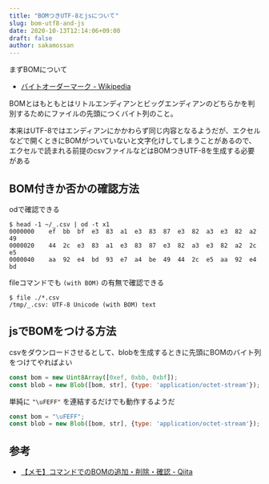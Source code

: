 ```yaml
---
title: "BOMつきUTF-8とjsについて"
slug: bom-utf8-and-js
date: 2020-10-13T12:14:06+09:00
draft: false
author: sakamossan
---
```


まずBOMについて

- [バイトオーダーマーク - Wikipedia](https://ja.wikipedia.org/wiki/%E3%83%90%E3%82%A4%E3%83%88%E3%82%AA%E3%83%BC%E3%83%80%E3%83%BC%E3%83%9E%E3%83%BC%E3%82%AF)

BOMとはもともとはリトルエンディアンとビッグエンディアンのどちらかを判別するためにファイルの先頭につくバイト列のこと。

本来はUTF-8ではエンディアンにかかわらず同じ内容となるようだが、エクセルなどで開くときにBOMがついていないと文字化けしてしまうことがあるので、エクセルで読まれる前提のcsvファイルなどはBOMつきUTF-8を生成する必要がある

## BOM付きか否かの確認方法

odで確認できる

```console
$ head -1 ~/_.csv | od -t x1
0000000    ef  bb  bf  e3  83  a1  e3  83  87  e3  82  a3  e3  82  a2  49
0000020    44  2c  e3  83  a1  e3  83  87  e3  82  a3  e3  82  a2  2c  e5
0000040    aa  92  e4  bd  93  e7  a4  be  49  44  2c  e5  aa  92  e4  bd
```

fileコマンドでも `(with BOM)` の有無で確認できる

```console
$ file ./*.csv
/tmp/_.csv: UTF-8 Unicode (with BOM) text
```

## jsでBOMをつける方法

csvをダウンロードさせるとして、blobを生成するときに先頭にBOMのバイト列をつけてやればよい

```js
const bom = new Uint8Array([0xef, 0xbb, 0xbf]);
const blob = new Blob([bom, str], {type: 'application/octet-stream'});
```

単純に `"\uFEFF"` を連結するだけでも動作するようだ

```js
const bom = "\uFEFF";
const blob = new Blob([bom, str], {type: 'application/octet-stream'});
```


## 参考

- [【メモ】コマンドでのBOMの追加・削除・確認 - Qiita](https://qiita.com/tamanugi/items/63fe5cf8e709565777a5)
